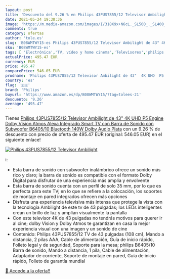 ```yaml
---
layout: post
title: 'Descuento del 9.26 % en Philips 43PUS7855/12 Televisor Ambilight'
date: 2021-05-24 19:30:36
image: 'https://m.media-amazon.com/images/I/318X9x+N6cL._SL500_._SL400_.jpg'
comments: true
category: ofertas
author: 'tole.es'
slug: 'B08WMTWY15-es Philips 43PUS7855/12 Televisor Ambilight de 43" 4K UHD P5...'
sku: 'B08WMTWY15-es'
tags: [ 'Electrónica','TV, vídeo y home cinema','Televisores','philips','smart','televisor','tv', ]
actualPrice: 495.47 EUR
currency: EUR
price: 495.47
comparePrice: 546.05 EUR
prodname: 'Philips 43PUS7855/12 Televisor Ambilight de 43"  4K UHD  P5 Engine  Dolby Vision∙Atmos  Alexa Integrado  Smart TV  con Barra de Sonido con Subwoofer B6405/10  Bluetooth  140W  Dolby Audio  Plata'
country: 'es'
flag: '🇪🇸'
brand: 'Philips'
buyurl: 'https://www.amazon.es/dp/B08WMTWY15/?tag=tolees-21'
descuento: '9.26'
average: '495.47'
---
```


Tienes [Philips 43PUS7855/12 Televisor Ambilight de 43"  4K UHD  P5 Engine  Dolby Vision∙Atmos  Alexa Integrado  Smart TV  con Barra de Sonido con Subwoofer B6405/10  Bluetooth  140W  Dolby Audio  Plata](https://www.amazon.es/dp/B08WMTWY15/?tag=tolees-21) con un 9.26 % de descuento con precio de oferta de 495.47 EUR (original: 546.05 EUR) en el siguiente enlace!

[![Philips 43PUS7855/12 Televisor Ambilight](https://m.media-amazon.com/images/I/318X9x+N6cL._SL500_._SL400_.jpg)](https://www.amazon.es/dp/B08WMTWY15/?tag=tolees-21)

ℹ️:

- Esta barra de sonido con subwoofer inalámbrico ofrece un sonido más rico y claro; la barra de sonido es compatible con el formato Dolby Digital para disfrutar de una experiencia más amplia y envolvente
- Esta barra de sonido cuenta con un perfil de solo 35 mm, por lo que es perfecta para este TV; en lo que se refiere a la colocación, los soportes de montaje en pared integrados ofrecen más opciones
- Disfruta una experiencia televisiva más intensa que protege la vista con la tecnología Ambilight de este tv de 43 pulgadas; los LEDs inteligentes crean un brillo de luz y amplían visualmente la pantalla
- Con este televisor 4K de 43 pulgadas no tendrás motivos para querer ir al cine; dolby Vision y Dolby Atmos te garantizan en casa la mejor experiencia visual con una imagen y un sonido de cine
- Contenido: Philips 43PUS7855/12 TV de 43 pulgadas (108 cm), Mando a distancia, 2 pilas AAA, Cable de alimentación, Guía de inicio rápido, Folleto legal y de seguridad, Soporte para la mesa; philips B6405/10 Barra de sonido, Mando a distancia, 1 pila, Cable de alimentación, Adaptador de corriente, Soporte de montaje en pared, Guía de inicio rápido, Folleto de garantía mundial

[🛒 Accede a la oferta!!](https://www.amazon.es/dp/B08WMTWY15/?tag=tolees-21)
